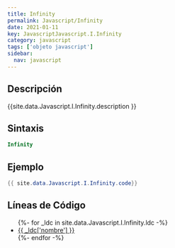 ```yaml
---
title: Infinity
permalink: Javascript/Infinity
date: 2021-01-11
key: JavascriptJavascript.I.Infinity
category: javascript
tags: ['objeto javascript']
sidebar: 
  nav: javascript
---
```


## Descripción
{{site.data.Javascript.I.Infinity.description }}

## Sintaxis
~~~javascript
Infinity
~~~

## Ejemplo
~~~java
{{ site.data.Javascript.I.Infinity.code}}
~~~

## Líneas de Código
<ul>
{%- for _ldc in site.data.Javascript.I.Infinity.ldc -%}
   <li>
       <a href="{{_ldc['url'] }}">{{ _ldc['nombre'] }}</a>
   </li>
{%- endfor -%}
</ul>
